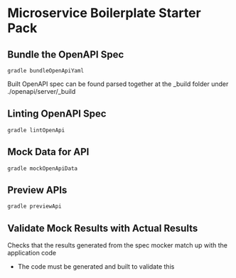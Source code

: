 # Microservice Boilerplate Starter Pack

## Bundle the OpenAPI Spec
```aidl
gradle bundleOpenApiYaml
```
Built OpenAPI spec can be found parsed together at the _build folder under ./openapi/server/_build
## Linting OpenAPI Spec
```aidl
gradle lintOpenApi
```

## Mock Data for API
```aidl
gradle mockOpenApiData
```

## Preview APIs
```aidl
gradle previewApi
```

## Validate Mock Results with Actual Results
Checks that the results generated from the spec mocker match up with the application code

- The code must be generated and built to validate this


